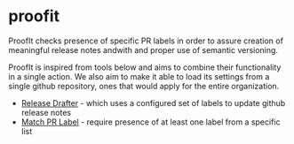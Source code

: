# proofit

ProofIt checks presence of specific PR labels in order to assure creation of meaningful release notes andwith and proper use of semantic versioning. 

ProofIt is inspired from tools below and aims to combine their functionality in a single action. We also aim to make it able to load its settings from a single github repository, ones that would apply for the entire organization.

* [Release Drafter](https://github.com/marketplace/actions/release-drafter) - which uses a configured set of labels to update github release notes
* [Match PR Label](https://github.com/marketplace/actions/match-pr-label) - require presence of at least one label from a specific list
